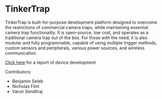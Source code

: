 # TinkerTrap

TinkerTrap is built-for-purpose development platform designed to overcome the restrictions of commercial camera traps, while maintaining essential camera trap functionality. It is open-source, low cost, and operates as a traditional camera trap out of the box. For those with the need, it is also modular and fully programmable, capable of using multiple trigger methods, custom sensors and peripherals, various power sources, and wireless communication.

[Click here](documentation/development.md) for a report of device development

Contributors: 
- Benjamin Seleb
- Nicholas Flint
- Varun Sendilraj
